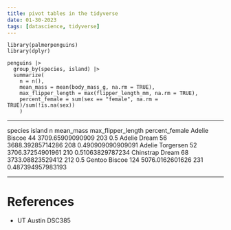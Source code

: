 ```yaml
---
title: pivot tables in the tidyverse
date: 01-30-2023
tags: [datascience, tidyverse]
---
```


``` {r}
library(palmerpenguins)
library(dplyr)

penguins |>
  group_by(species, island) |>
  summarize(
    n = n(),
    mean_mass = mean(body_mass_g, na.rm = TRUE),
    max_flipper_length = max(flipper_length_mm, na.rm = TRUE),
    percent_female = sum(sex == "female", na.rm = TRUE)/sum(!is.na(sex))
    )
```

  ----------- ----------- ----- ------------------------ --------------------------------- -----------------------------
  species     island      n     mean_mass               max_flipper_length                 percent_female
  Adelie      Biscoe      44    3709.65909090909         203                               0.5
  Adelie      Dream       56    3688.39285714286         208                               0.490909090909091
  Adelie      Torgersen   52    3706.37254901961         210                               0.51063829787234
  Chinstrap   Dream       68    3733.08823529412         212                               0.5
  Gentoo      Biscoe      124   5076.0162601626          231                               0.487394957983193
  ----------- ----------- ----- ------------------------ --------------------------------- -----------------------------

# References

-   UT Austin DSC385
